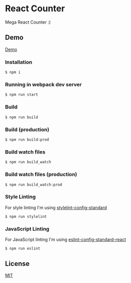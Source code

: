 # React Counter
Mega React Counter :)

## Demo
[Demo](https://olegbilyk.github.io/react_counter/)

### Installation

```
$ npm i
```

### Running in webpack dev server

```
$ npm run start
```

### Build

```
$ npm run build
```

### Build (production)

```
$ npm run build:prod
```

### Build watch files

```
$ npm run build_watch
```

### Build watch files (production)

```
$ npm run build_watch:prod
```

### Style Linting

For style linting I'm using [stylelint-config-standard](https://github.com/stylelint/stylelint-config-standard)

```
$ npm run stylelint
```

### JavaScript Linting

For JavaScript linting I'm using [eslint-config-standard-react](https://github.com/feross/eslint-config-standard-react)

```
$ npm run eslint
```

## License

[MIT](License.md)